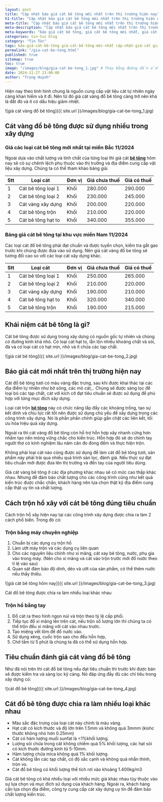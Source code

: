 ```yaml
---
layout: post
title: "Cập nhật báo giá cát bê tông mới nhất trên thị trường hiện nay"
h1-title: "Cập nhật báo giá cát bê tông mới nhất trên thị trường hiện nay"
meta-title: "Cập nhật báo giá cát bê tông mới nhất trên thị trường hiện nay"
meta-description: "Cập nhật báo giá cát bê tông mới nhất trên thị trường hiện nay. Thông tin chi tiết về giá cả, chất lượng cát bê tông, phù hợp cho mọi nhu cầu xây dựng."
meta-keywords: "báo giá cát bê tông, giá cát bê tông mới nhất, giá cát bê tông 2024, cát bê tông xây dựng, cập nhật giá cát, giá vật liệu xây dựng, cát xây dựng giá rẻ"
categories: tin-tuc blog
category: "Tin Tức"
tags: báo-giá-cát-bê-tông giá-cát-bê-tông-mới-nhất cập-nhật-giá-cát giá-cát-bê-tông-2024 cát-bê-tông-xây-dựng giá-vật-liệu-xây-dựng cát-xây-dựng-giá-rẻ
permalink: "/gia-cat-be-tong.html"
published: true
sitemap: true
toc: true
image: "/images/blog/gia-cat-be-tong_1.jpg" # Thay bằng đường dẫn ảnh thực tế
date: 2024-11-27 23:00:00
author: "Trọng Huỳnh"
---
```


Hiện nay theo tình hình chung là nguồn cung cấp vật liệu cát tự nhiên ngày càng khan hiếm và ít đi. Nên từ đó giá cát vàng đổ bê tông càng trở nên khá là đắt đỏ và ít có dấu hiệu giảm nhiệt.

![giá cát vàng đổ bê tông]({{ site.url }}/images/blog/gia-cat-be-tong_1.jpg)

## Cát vàng đổ bê tông được sử dụng nhiều trong xây dựng

### Giá các loại cát bê tông mới nhất tại miền Bắc 11/2024

Ngoài dựa vào chất lượng và tính chất của từng loại thì giá cát [**bê tông**](https://betongangiabinh.vn/) hôm nay sẽ có sự chênh lệch phụ thuộc vào thị trường và địa điểm cung cấp vật liệu xây dựng. Chúng ta có thể tham khảo bảng giá:

| Stt | Loại cát | Đơn vị | Giá chưa thuế | Giá có thuế |
| --- | --- | --- | --- | --- |
| 1 | Cát bê tông loại 1 | Khối | 280\.000 | 290\.000 |
| 2 | Cát bê tông loại 2 | Khối | 230\.000 | 245\.000 |
| 3 | Cát vàng xây dựng | Khối | 200\.000 | 220\.000 |
| 4 | Cát bê tông trộn | Khối | 210\.000 | 220\.000 |
| 5 | Cát bê tông hạt to | Khối | 340\.000 | 355\.000 |

### Bảng giá cát bê tông tại khu vực miền Nam 11/2024

Các loại cát đổ bê tông phải đạt chuẩn và được tuyển chọn, kiểm tra gắt gao trước khi chúng được đưa vào sử dụng. Nên giá cát vàng đổ be tông sẽ tương đối cao so với các loại cát xây dựng khác.

| Stt | Loại cát | Đơn vị | Giá chưa thuế | Giá có thuế |
| --- | --- | --- | --- | --- |
| 1 | Cát bê tông loại 1 | Khối | 250\.000 | 265\.000 |
| 2 | Cát bê tông loại 2 | Khối | 210\.000 | 220\.000 |
| 3 | Cát vàng xây dựng | Khối | 190\.000 | 210\.000 |
| 4 | Cát bê tông hạt to | Khối | 320\.000 | 340\.000 |
| 5 | Cát bê tông trộn | Khối | 190\.000 | 215\.000 |

## Khái niệm cát bê tông là gì?

Cát bê tông được sử dụng trong xây dựng có nguồn gốc tự nhiên và chúng có đường kính khá nhỏ. Có loại cát hạt to, lẫn lộn nhiều khoáng chất và sỏi, đá và có loại cát có hạt mịn, nhỏ và ít chứa các tạp chất.

![giá cát bê tông]({{ site.url }}/images/blog/gia-cat-be-tong_2.jpg)

## Báo giá cát mới nhất trên thị trường hiện nay

Cát đổ bê tông tươi có màu vàng đặc trưng, sau khi được khai thác tại các địa điểm tự nhiên như bờ sông, các mỏ cát,.. Chúng sẽ được sàng lọc để loại bỏ các tạp chất, cát với kích cỡ đạt tiêu chuẩn sẽ được sử dụng để phù hợp với từng mục đích xây dựng.

Loại cát trộn [**bê tông**](https://betongangiabinh.vn/) này có chức năng lấp đầy các khoảng trống, tạo sự kết dính và chịu lực rất tốt nên được sử dụng chủ yếu để xây dựng trong các công trình xây dựng. Nó là phần phần chính giúp gắn chặt các liên kết, tối ưu hóa hiệu quả xây dựng.

Ngoài ra thì cát vàng đổ bê tông còn hỗ trợ hỗn hợp xây nhanh cứng hơn nhằm tạo nền móng vững chắc cho kiến trúc. Hỗn hợp đó sẽ do chính tay người thợ có kinh nghiệm lâu năm cân đo đong đếm và thực hiện trộn.

Không phải loại cát nào cũng được sử dụng để làm cát đổ bê tông tươi, sản phẩm này phải trải qua nhiều quá trình sàn lọc, đánh giá. Nếu thực sự đạt tiêu chuẩn mới được đưa lên thị trường và đến tay của người tiêu dùng.

Giá cát vàng bê tông ở các địa phương khác nhau sẽ có mức cao thấp khác nhau. Nhưng để đảm bảo chất lượng cho các công trình cũng như kết quả kiến trúc được chắc chắn, khách hàng nên lựa chọn thật kỹ địa điểm cung cấp thật uy tín và chất lượng.

## Cách trộn hồ xây với cát bê tông đúng tiêu chuẩn

Cách trộn hồ xây hiện nay tại các công trình xây dựng được chia ra làm 2 cách phổ biến. Trong đó có:
### Trộn bằng máy chuyên nghiệp
1. Chuẩn bị các dụng cụ trộn hồ
2. Làm ướt máy trộn và các dụng cụ liên quan
3. Cho các nguyên liệu chính như xi măng, cát xay bê tông, nước, phụ gia vào trong máy. (Nên cho xi măng và cát vào trộn trước mới đổ nước theo tỉ lệ vào sau)
4. Quan sát đảm bảo độ dính, dẻo và ướt của sản phẩm, có thể thêm nước nếu thấy thiếu.

![giá cát bê tông hôm nay]({{ site.url }}/images/blog/gia-cat-be-tong_3.jpg)

Cát đổ bê tông được chia ra làm nhiều loại khác nhau

### Trộn hồ bằng tay
1. Đổ cát ra theo hình ngọn núi và trộn theo tỷ lệ cấp phối.
2. Tiếp tục đổ xi măng lên trên cát, nếu trộn số lượng lớn thì chúng ta có thể trộn đều xi măng với cát vào nhau trước.
3. Tạo miệng vết lõm để đổ nước vào.
4. Sử dụng xẻng, cuốc trộn sao cho đều hỗn hợp,
5. Chờ tầm từ 5 phút là chúng ta đã có thể sử dụng hỗn hợp.

## Tiêu chuẩn đánh giá cát vàng đổ bê tông

Như đã nói trên thì cát đổ bê tông nếu đạt tiêu chuẩn thì trước khi được bán sẽ được kiểm tra và sàng lọc kỹ càng. Nó đáp ứng đầy đủ các chỉ tiêu trong xây dựng có:

![cát đổ bê tông]({{ site.url }}/images/blog/gia-cat-be-tong_4.jpg)

## Cát đổ bê tông được chia ra làm nhiều loại khác nhau
* Màu sắc đặc trưng của loại cát này chính là màu vàng.
* Hạt cát có kích thước và độ lớn trên 1\.5mm và không quá 3mmm (kishc thước không nhỏ hơn 0\.25mm)
* Cát có hàm lượng muối sunfat là \<1%khối lượng.
* Lượng sỏi chứa trong cát không chiếm quá 5% khối lượng, các hạt sỏi có kích thước đường kính từ 5\-10mm.
* Hàm lượng chứa mica không quá 1% khối lượng.
* Cát không lẫn các tạp chất, có độ sắc cạnh và không quá nhẵn thính, tròn vo.
* Cát đổ bê tông có khối lượng thể tích rơi vào khoảng 1\.400kg/m3

Giá cát bê tông có khá nhiều loại với nhiều mức giá khác nhau tùy thuộc vào sự lựa chọn và mục đích sử dụng của khách hàng. Ngoài ra, khách hàng cần lựa chọn địa điểm, công ty cung cấp cát xây dựng uy tín để đảm bảo chất lượng kiến trúc.